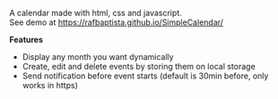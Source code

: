 A calendar made with html, css and javascript.  
See demo at https://rafbaptista.github.io/SimpleCalendar/

**Features** 
- Display any month you want dynamically
- Create, edit and delete events by storing them on local storage
- Send notification before event starts (default is 30min before, only works in https) 
